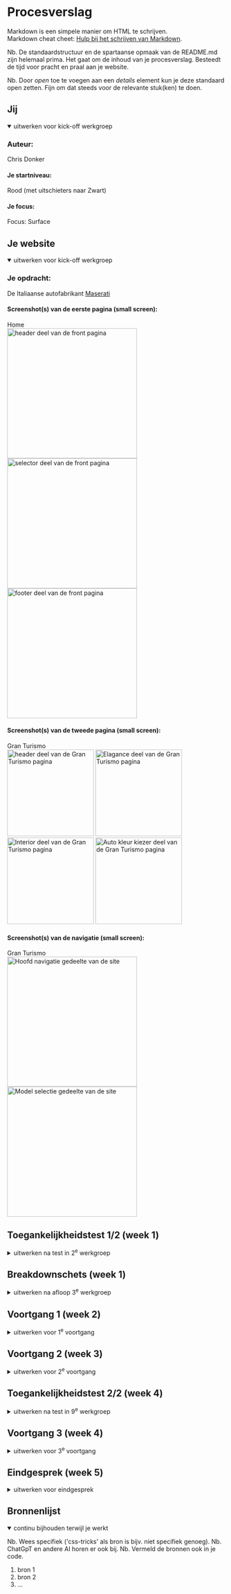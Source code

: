 # Procesverslag
Markdown is een simpele manier om HTML te schrijven.  
Markdown cheat cheet: [Hulp bij het schrijven van Markdown](https://github.com/adam-p/markdown-here/wiki/Markdown-Cheatsheet).

Nb. De standaardstructuur en de spartaanse opmaak van de README.md zijn helemaal prima. Het gaat om de inhoud van je procesverslag. Besteedt de tijd voor pracht en praal aan je website.

Nb. Door *open* toe te voegen aan een *details* element kun je deze standaard open zetten. Fijn om dat steeds voor de relevante stuk(ken) te doen.





## Jij

<details open>
  <summary>uitwerken voor kick-off werkgroep</summary>

  ### Auteur:
  Chris Donker

  #### Je startniveau:
  Rood (met uitschieters naar Zwart)

  #### Je focus:
  Focus: Surface
 
</details>





## Je website

<details open>
  <summary>uitwerken voor kick-off werkgroep</summary>

  ### Je opdracht:
  De Italiaanse autofabrikant  <a href="https://www.maserati.com/global/en">Maserati</a> 
 

  #### Screenshot(s) van de eerste pagina (small screen): 
  Home<br> 
  <img src="images/verslag/Frontpage-header.png" width="300vw" alt="header deel van de front pagina">
  <img src="images/verslag/Frontpage-selector.png" width="300vw" alt="selector deel van de front pagina">
  <img src="images/verslag/Frontpage-footer.png" width="300vw" alt="footer deel van de front pagina">

  #### Screenshot(s) van de tweede pagina (small screen):
  Gran Turismo<br>
  <img src="images/verslag/Secpage-header.png" width="200vw" alt="header deel van de Gran Turismo pagina">
  <img src="images/verslag/Secpage-elagance.png" width="200vw" alt="Elagance deel van de Gran Turismo pagina">
  <img src="images/verslag/Secpage-interior.png" width="200vw" alt="Interior deel van de Gran Turismo pagina">
  <img src="images/verslag/Secpage-colorpicker.png" width="200vw" alt="Auto kleur kiezer deel van de Gran Turismo pagina">
 

  #### Screenshot(s) van de navigatie (small screen):
  Gran Turismo <br>
  <img src="images/verslag/nav-overview.png" width="300vw" alt="Hoofd navigatie gedeelte van de site">
  <img src="images/verslag/nav-modelselect.png" width="300vw" alt="Model selectie gedeelte van de site">
</details>



## Toegankelijkheidstest 1/2 (week 1)

<details>
  <summary>uitwerken na test in 2<sup>e</sup> werkgroep</summary>

  ### Bevindingen
  Lijst met je bevindingen die in de test naar voren kwamen:
  <ul>
    <li>
      De site van Maserati is echt niet te gebruiken voor mensen die gebruik maken van een screenreader.<br> De tab werkt niet op de navigatie & afbeeldingen hebben geen alt tekst.
    </li>
    <li>
      De site is een grote heksen ketel aan divs, op plekken waar het heel logisch en handig is om een section of article te zetten of al helemaal om een lijstje te maken staan divs.
    </li>
    <li>
      De site maakt veel gebruik van bewegend beeldmateriaal, materiaal dat uitzichzelf gaat spelen met het geluid aan, en vaak is de knop om het uit te zetten niet zo 123 te vinden.
    </li>
  </ul>

</details>



## Breakdownschets (week 1)

<details>
  <summary>uitwerken na afloop 3<sup>e</sup> werkgroep</summary>

  ### Footer: 
  <img src="images/verslag/Breakdown-footer.png" width="500vw" alt="breakdown van de footer">

  ### Dynamisch Slider): 
  <img src="images/verslag/Breakdown-slider.png" width="500vw" alt="breakdown van een dynamische slider">

  ### Static Section: 
  <img src="images/verslag/Breakdown-folgore.png" width="500vw" alt="breakdown van een statisch deel op de pagina">

</details>





## Voortgang 1 (week 2)

<details>
  <summary>uitwerken voor 1<sup>e</sup> voortgang</summary>

  ### Stand van zaken
  Deze week ben ik begonnen met het goed zetten van mijn website, ik was hier voor al begonnen met het los ontdekken van
  de verschillende sytstemen die ik voor mijn opdracht nodig heb. Na het toepassen van de breakdown schets op de hoofdpagina
  ,zag ik dat dit betere manier is om mijn html te gaan opstarten.

  Hamburger menu (HTML & CSS)
  Het hamburger menu is opgeboud uit een drietal span's die zo doormiddel van css gedraaid worden om van een hamburger shape naar een kruis shape te veranderen, en natuurlijk ook weer terug. <br>
  <img src="images/verslag/hamburger spans.png" width="200vw" alt="Hamburger icon zoals te zien op de site">
  <img src="images/verslag/open-nav.png" width="200vw" alt="Wanneer de navigatie geopend is">
  <img src="images/verslag/hamburger-html.png" width="200vw" alt="De html waaruit de hamburger op gebaseerd is">
  <img src="images/verslag/hamburger-css-rotation.png" width="200vw" alt="De css code die ervoor zorgt dat de spans draaien">



  ### Agenda voor meeting
  samen met je groepje opstellen

  | Safa                                | Daan                              | Red                            | Chris            |
  | ---                                 | ---                               | ---                            | ---              |
  | Css selectors                       | foto/beeld schalen per format     | Gif/Filmpje Responsive maken   | animated sliders |
  | Beeld Materiaal van site downloaden | -                                 | -                              | scroll animaties |
  | -                                   | -                                 | -                              | -                |


  ### Verslag van meeting
  hier na afloop snel de uitkomsten van de meeting vastleggen

  - punt 1
  - punt 2
  - nog een punt
  - ...

</details>





## Voortgang 2 (week 3)

<details>
  <summary>uitwerken voor 2<sup>e</sup> voortgang</summary>

  ### Stand van zaken
  Lekker bezig geweest met het maken van verschiullende code pen bestanden om te testen met verschillende functies zonder dat het hoofd bestand breekt.
  Daarnaast het vullen van de 2e pagina qua htmml.


  ### Agenda voor meeting
  samen met je groepje opstellen

  | Safa               | Red                          | Daan                     | Chris            |
  | ---                | ---                          | ---                      | ---              |
  | over Div's vragen  | Keyframes animaties          | Flexbox inconsistencies  | Geen vragen      |
  | code controleren   | css code herhaling voorkomen | Css en welke je gebruikt |                  |
  | ...                | ...                          | wanneer grid             | ...              |


  ### Verslag van meeting
  hier na afloop snel de uitkomsten van de meeting vastleggen

  - punt 1
  - punt 2
  - nog een punt
- ...

</details>





## Toegankelijkheidstest 2/2 (week 4)

<details>
  <summary>uitwerken na test in 9<sup>e</sup> werkgroep</summary>

  ### Bevindingen
  Lijst met je bevindingen die in de test naar voren kwamen (geef ook aan wat er verbeterd is):

</details>





## Voortgang 3 (week 4)

<details>
  <summary>uitwerken voor 3<sup>e</sup> voortgang</summary>

  ### Stand van zaken
  hier dit ging goed & dit was lastig (neem ook screenshots op van delen van je website en code)


  ### Agenda voor meeting
  samen met je groepje opstellen

  | student 1      | student 2          | student 3    | student 4        |
  | ---            | ---                | ---          | ---              |
  | dit bespreken  | en dit             | en ik dit    | en dan ik dat    |
  | en dat ook nog | dit als er tijd is | nog een punt | dit wil ik zeker |
  | ...            | ...                | ...          | ...              |


  ### Verslag van meeting
  hier na afloop snel de uitkomsten van de meeting vastleggen

  - punt 1
  - punt 2
  - nog een punt
  - ...

</details>





## Eindgesprek (week 5)

<details>
  <summary>uitwerken voor eindgesprek</summary>

  ### Je uitkomst - karakteristiek screenshots:
  <img src="readme-images/dummy-plaatje.jpg" width="375px" alt="uitomst opdracht 1">


  ### Dit ging goed/Heb ik geleerd: 
  Korte omschrijving met plaatjes

  <img src="readme-images/dummy-plaatje.jpg" width="375px" alt="top">


  ### Dit was lastig/Is niet gelukt:
  Korte omschrijving met plaatjes

  <img src="readme-images/dummy-plaatje.jpg" width="375px" alt="bummer">
</details>





## Bronnenlijst

<details open>
  <summary>continu bijhouden terwijl je werkt</summary>

  Nb. Wees specifiek ('css-tricks' als bron is bijv. niet specifiek genoeg). 
  Nb. ChatGpT en andere AI horen er ook bij.
  Nb. Vermeld de bronnen ook in je code.

  1. bron 1
  2. bron 2
  3. ...

</details>
